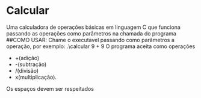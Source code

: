 # Calcular
Uma calculadora de operações básicas em linguagem C que funciona passando as operações como parâmetros na chamada do programa
##COMO USAR:
Chame o executavel passando como parâmetros a operação, por exemplo: .\calcular 9 + 9
O programa aceita como operações
- +(adição)
- -(subtração)
- /(divisão)
- x(multiplicação).

Os espaços devem ser respeitados
